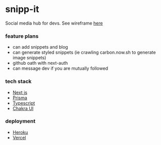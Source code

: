 # snipp-it

Social media hub for devs. See wireframe [here](https://www.figma.com/proto/j5k2HwZo4xUldyprIF7Jzw/DevCommunity?node-id=1%3A2&viewport=783%2C335%2C0.7666961550712585&scaling=min-zoom)

### feature plans
- can add snippets and blog
- can generate styled snippets (ie crawling carbon.now.sh to generate image snippets)
- github oath with next-auth
- can message dev if you are mutually followed

### tech stack

- [Next js ](https://github.com/vercel/next.js/)
- [Prisma](https://github.com/prisma/prisma)
- [Typescript](https://github.com/microsoft/TypeScript)
- [Chakra UI](https://github.com/chakra-ui/chakra-ui)

### deployment

- [Heroku](https://www.heroku.com/)
- [Vercel](https://vercel.com/)

